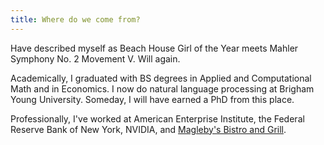 ```yaml
---
title: Where do we come from?
---
```


Have described myself as Beach House Girl of the Year meets Mahler Symphony No. 2 Movement V. Will again. 

Academically, I graduated with BS degrees in Applied and Computational Math and in Economics. I now do natural language processing at Brigham Young University. Someday, I will have earned a PhD from this place.

Professionally, I've worked at American Enterprise Institute, the Federal Reserve Bank of New York, NVIDIA, and [Magleby's Bistro and Grill](https://www.maglebys.com).